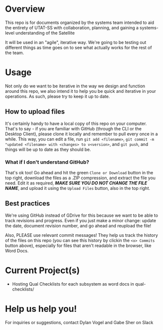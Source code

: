 # Overview
This repo is for documents organized by the systems team intended to aid the entirety of UTAT-SS with collaboration, planning, and gaining a systems-level understanding of the Satellite

It will be used in an "agile", iterative way. We're going to be testing out different things as time goes on to see what actually works for the rest of the team.

# Usage
Not only do we want to be iterative in the way we design and function around this repo, we also intend it to help you be quick and iterative in your operations. As such, please try to keep it up to date.

## How to upload files
It's certainly handy to have a local copy of this repo on your computer. That's to say - if you are familiar with GitHub (through the CLI or the Desktop Client), please clone it locally and remember to pull every once in a while. This way, you can edit a file, run `git add <filename>`, `git commit -m "updated <filename> with <changes> to v<version>`, and `git push`, and things will be up to date as they should be.

### What if I don't understand GitHub?
That's ok too! Go ahead and hit the green `Clone or Download` button in the top right, download the files as a .ZIP compression, and extract the file you need. Edit it as required, **_MAKE SURE YOU DO NOT CHANGE THE FILE NAME_**, and upload it using the `Upload Files` button, also in the top right.

## Best practices
We're using GitHub instead of GDrive for this because we want to be able to track revisions and progress. Even if you just make a minor change: update the date, document revision number, and go ahead and reupload the file!

Also, PLEASE use relevant commit messages! They help us track the history of the files on this repo (you can see this history by clickin the `<x> Commits` button above), especially for files that aren't readable in the browser, like Word Docs.

# Current Project(s)

* Hosting Qual Checklists for each subsystem as word docs in qual-checklists/ 

# Help us help you!
For inquiries or suggestions, contact Dylan Vogel and Gabe Sher on Slack
